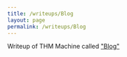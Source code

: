 ```yaml
---
title: /writeups/Blog
layout: page
permalink: /writeups/Blog
---
```

Writeup of THM Machine called <a href="https://tryhackme.com/room/blog">"Blog"</a>
